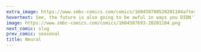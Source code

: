 ```yaml
---
extra_image: https://www.smbc-comics.com/comics/160450780520201104after.png
hovertext: See, the future is also going to be awful in ways you DIDN'T expect.
image: https://www.smbc-comics.com/comics/1604507693-20201104.png
next_comic: slug
prev_comic: seasonal
title: Neural
---
```


